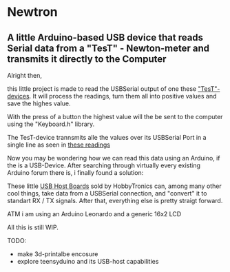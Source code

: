 # Newtron
## A little Arduino-based USB device that reads Serial data from a "TesT" - Newton-meter and transmits it directly to the Computer


Alright then,

this little project is made to read the USBSerial output of one these ["TesT"-devices](https://www.test-gmbh.com/de/produkte/pruefmaschinen/einfache-pruefrahmen/modell-105/).
It will process the readings, turn them all into positive values and save the highes value.

With the press of a button the highest value will the be sent to the computer using the "Keyboard.h" library.


The TesT-device trannsmits alle the values over its USBSerial Port in a single line as seen in [these readings](misc/OG_readings.txt)

Now you may be wondering how we can read this data using an Arduino, if the is a USB-Device.
After searching through virtually every existing Arduino forum there is, i finally found a solution:

These little [USB Host Boards](https://www.hobbytronics.co.uk/usb-host/usb-host-board-v24) sold by HobbyTronics can, among many other cool things, take data from a USBSerial connection, and "convert" it to standart RX / TX signals.
After that, everything else is pretty straigt forward.

ATM i am using an Arduino Leonardo and a generic 16x2 LCD

All this is still WIP.


TODO:

- make 3d-printalbe encosure
- explore teensyduino and its USB-host capabilities
